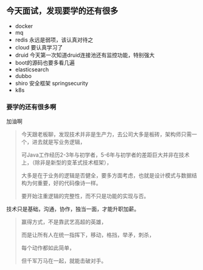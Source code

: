 ## 今天面试，发现要学的还有很多
- docker
- mq
- redis 永远是弱项，该认真对待之
- cloud 要认真学习了
- druid 今天第一次知道druid连接池还有监控功能，特别强大
- boot的源码也要多看几遍
- elasticsearch 
- dubbo
- shiro 安全框架 springsecurity
- k8s  


###   要学的还有很多啊

加油啊

>  今天跟老板聊，发现技术并非是生产力，去公司大多是板砖，架构师只需一个，进去就是写业务逻辑，
>
> 可Java工作经历2-3年与初学者，5-6年与初学者的差距巨大并非在技术上，（除非是新型的变革式技术框架），
>
> 大多是在于业务的逻辑是否健全，要多方面考虑，也就是设计模式与数据结构为何重要，好的代码像诗一样。
>
> 要开始注重逻辑的完整性，而不只是功能的实现与否。



技术只是基础，沟通，协作，独当一面，才能升职加薪。



> 赢得方式，不是靠武艺高超的英雄，
>
> 而是让所有人在统一指挥下，移动，格挡，举矛，刺杀，
>
> 每个动作都如此简单，
>
> 但千军万马在一起，就能击破对手。